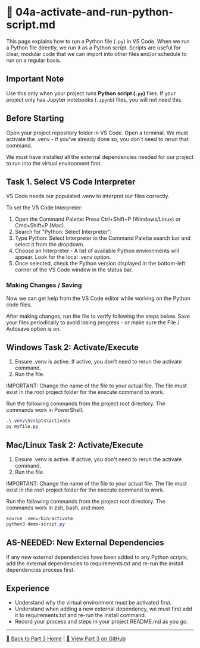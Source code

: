 # 🔵 04a-activate-and-run-python-script.md

This page explains how to run a Python file (`.py`) in VS Code. 
When we run a Python file directly, we run it as a Python script. Scripts are useful for clear, modular code that we can import into other files and/or schedule to run on a regular basis.

## Important Note

Use this only when your project runs **Python script (`.py`)** files. 
If your project only has Jupyter notebooks (`.ipynb`) files, you will not need this. 

## Before Starting

Open your project repository folder in VS Code. 
Open a terminal. 
We must activate the .venv - if you've already done so, you don't need to rerun that command. 

We must have installed all the external dependencies needed for our project to run into the virtual environment first. 

## Task 1. Select VS Code Interpreter

VS Code needs our populated .venv to interpret our files correctly.

To set the VS Code Interpreter:

1. Open the Command Palette: Press Ctrl+Shift+P (Windows/Linux) or Cmd+Shift+P (Mac).
2. Search for "Python: Select Interpreter":
3. Type Python: Select Interpreter in the Command Palette search bar and select it from the dropdown.
4. Choose an Interpreter - A list of available Python environments will appear. Look for the local .venv option.
5. Once selected, check the Python version displayed 
  in the bottom-left corner of the VS Code window in the status bar.


### Making Changes / Saving

Now we can get help from the VS Code editor while working on the Python code files. 

After making changes, run the file to verify following the steps below.
Save your files periodically to avoid losing progress - or make sure the File / Autosave option is on. 


## Windows Task 2: Activate/Execute

1. Ensure .venv is active. If active, you don't need to rerun the activate command.
2. Run the file. 

IMPORTANT: Change the name of the file to your actual file. 
The file must exist in the root project folder for the execute command to work. 

Run the following commands from the project root directory. 
The commands work in PowerShell.

```powershell
.\.venv\Scripts\activate
py myfile.py
```


## Mac/Linux Task 2: Activate/Execute

1. Ensure .venv is active. If active, you don't need to rerun the activate command.
2. Run the file.

IMPORTANT: Change the name of the file to your actual file. 
The file must exist in the root project folder for the execute command to work. 

Run the following commands from the project root directory. 
The commands work in zsh, bash, and more.

```powershell
source .venv/bin/activate
python3 demo-script.py
```


## AS-NEEDED: New External Dependencies

If any new external dependencies have been added to any Python scripts, add the external dependencies to requirements.txt and re-run the install dependencies process first. 

## Experience

- Understand why the virtual environment must be activated first. 
- Understand when adding a new external dependency, we must first add it to requirements.txt and re-run the install command. 
- Record your process and steps in your project README.md as you go. 

---

[🔵 Back to Part 3 Home](https://denisecase.github.io/pro-analytics-01/03-repeatable-workflow/REPEATABLE-WORKFLOW.html) | [🔗 View Part 3 on GitHub](https://github.com/denisecase/pro-analytics-01/03-repeatable-workflow/REPEATABLE-WORKFLOW.md)
